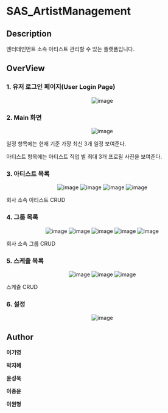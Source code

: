 # SAS_ArtistManagement

## Description
엔터테인먼트 소속 아티스트 관리할 수 있는 플랫폼입니다. 



## OverView
### 1. 유저 로그인 페이지(User Login Page) 

<center>
  
  ![image](https://github.com/SeSAC-3th/SAS_ArtistManagement/assets/78207730/035fd1f4-a45f-484a-9766-56e88a394a8a)  

</center>

### 2. Main 화면

<center>

  ![image](https://github.com/SeSAC-3th/SAS_ArtistManagement/assets/78207730/bfa44614-2db8-4284-a7d3-dca5032e8250)

</center>

일정 항목에는 현재 기준 가장 최신 3개 일정 보여준다.

아티스트 항목에는 아티스트 직업 별 최대 3개 프로필 사진을 보여준다.


### 3. 아티스트 목록

<center>

![image](https://github.com/SeSAC-3th/SAS_ArtistManagement/assets/78207730/bc194ac6-fabf-4d3c-a2d9-44615138453d)
![image](https://github.com/SeSAC-3th/SAS_ArtistManagement/assets/78207730/46316b53-f71b-4fc4-8833-b2b0d444c654)
![image](https://github.com/SeSAC-3th/SAS_ArtistManagement/assets/78207730/6a424c0c-2ee6-4862-88d1-a5e418c54f5f)
![image](https://github.com/SeSAC-3th/SAS_ArtistManagement/assets/78207730/52420177-9ae7-4d40-b132-f009169cc9cb)

</center>

회사 소속 아티스트 CRUD

### 4. 그룹 목록

<center>

![image](https://github.com/SeSAC-3th/SAS_ArtistManagement/assets/78207730/35e7651d-eb29-49c8-b2dc-9f2e8fce7340)
![image](https://github.com/SeSAC-3th/SAS_ArtistManagement/assets/78207730/e1bdfd61-f169-460f-b2c5-5777e8622311)
![image](https://github.com/SeSAC-3th/SAS_ArtistManagement/assets/78207730/4a1ee41b-28a7-45d5-9c3b-d60674b59d00)
![image](https://github.com/SeSAC-3th/SAS_ArtistManagement/assets/78207730/229d88cf-9d6c-4049-a014-6f4903d50b5c)
![image](https://github.com/SeSAC-3th/SAS_ArtistManagement/assets/78207730/528383b3-fbc2-487e-b91d-8a2b1f466443)

</center>

회사 소속 그룹 CRUD 

### 5. 스케쥴 목록

<center>

![image](https://github.com/SeSAC-3th/SAS_ArtistManagement/assets/78207730/5d1534b0-e391-4bd7-9932-f036259a68c1)
![image](https://github.com/SeSAC-3th/SAS_ArtistManagement/assets/78207730/241c30ab-e2eb-4d83-b908-dfa50f0d7f67)
![image](https://github.com/SeSAC-3th/SAS_ArtistManagement/assets/78207730/6cb3d33f-5ffa-48c4-a3ef-3d768cf9e3c5)

</center>

스케쥴 CRUD

### 6. 설정
<center>

![image](https://github.com/SeSAC-3th/SAS_ArtistManagement/assets/78207730/0e2fa425-12cb-4ede-ae8c-f35efb607e52)
  
</center>

## Author

**이기영**

**박지혜**

**윤성욱**

**이종윤**

**이원형**
<br>
